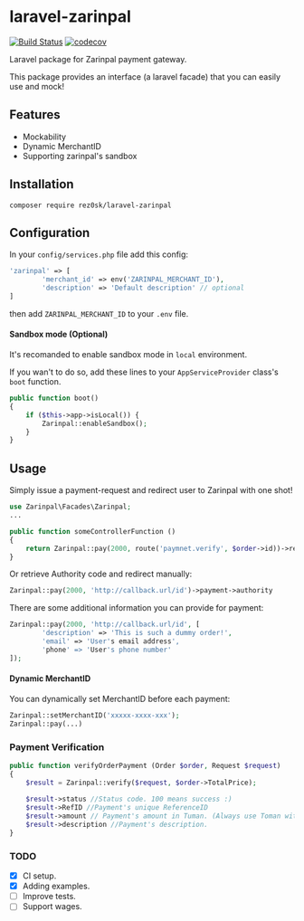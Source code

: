 # laravel-zarinpal

[![Build Status](https://travis-ci.com/rez0sk/laravel-zarinpal.svg?branch=master)](https://travis-ci.com/rez0sk/laravel-zarinpal)
[![codecov](https://codecov.io/gh/rez0sk/laravel-zarinpal/branch/master/graph/badge.svg)](https://codecov.io/gh/rez0sk/laravel-zarinpal)


Laravel package for Zarinpal payment gateway.

This package provides an interface (a laravel facade) that you can easily use and mock!


## Features

* Mockability
* Dynamic MerchantID
* Supporting zarinpal's sandbox


## Installation 

```
composer require rez0sk/laravel-zarinpal
```

## Configuration

In your `config/services.php` file add this config:

```php
'zarinpal' => [
        'merchant_id' => env('ZARINPAL_MERCHANT_ID'),
        'description' => 'Default description' // optional
]
```
then add `ZARINPAL_MERCHANT_ID` to your `.env` file.

#### Sandbox mode (Optional)
It's recomanded to enable sandbox mode in `local` environment. 


If you wan't to do so, add these lines to your `AppServiceProvider` class's `boot` function. 
```php
public function boot()
{
    if ($this->app->isLocal()) {
        Zarinpal::enableSandbox();
    }
}
```
## Usage
Simply issue a payment-request and redirect user to Zarinpal with one shot!
```php
use Zarinpal\Facades\Zarinpal;
...

public function someControllerFunction ()
{
    return Zarinpal::pay(2000, route('paymnet.verify', $order->id))->redirect();
}
```
Or retrieve Authority code and redirect manually:
```php
Zarinpal::pay(2000, 'http://callback.url/id')->payment->authority
```

There are some additional information you can provide for payment:
```php
Zarinpal::pay(2000, 'http://callback.url/id', [
        'description' => 'This is such a dummy order!',
        'email' => 'User's email address',
        'phone' => 'User's phone number'
]);
```

#### Dynamic MerchantID
You can dynamically set MerchantID before each payment:
```php
Zarinpal::setMerchantID('xxxxx-xxxx-xxx');
Zarinpal::pay(...)
```

### Payment Verification
```php
public function verifyOrderPayment (Order $order, Request $request)
{
    $result = Zarinpal::verify($request, $order->TotalPrice);
    
    $result->status //Status code. 100 means success :)
    $result->RefID //Payment's unique ReferenceID
    $result->amount // Payment's amount in Tuman. (Always use Toman with Zarinpal)
    $result->description //Payment's description.
}


```

### TODO 
- [x] CI setup.
- [x] Adding examples.
- [ ] Improve tests.
- [ ] Support wages.
